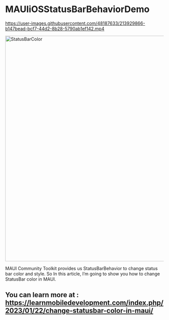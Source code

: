 # MAUIiOSStatusBarBehaviorDemo

https://user-images.githubusercontent.com/48187633/213929866-b147bead-bcf7-44d2-8b28-5790ab1ef142.mp4

<img width="715" alt="StatusBarColor" src="https://user-images.githubusercontent.com/48187633/213929889-2b0d8233-e83f-4980-b507-cc47877e6ba3.png">

MAUI Community Toolkit provides us StatusBarBehavior to change status bar color and style. So In this article, I’m going to show you how to change StatusBar color in MAUI.

## You can learn more at : https://learnmobiledevelopment.com/index.php/2023/01/22/change-statusbar-color-in-maui/
